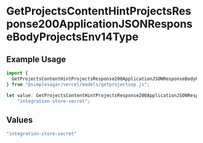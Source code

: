 # GetProjectsContentHintProjectsResponse200ApplicationJSONResponseBodyProjectsEnv14Type

## Example Usage

```typescript
import {
  GetProjectsContentHintProjectsResponse200ApplicationJSONResponseBodyProjectsEnv14Type,
} from "@simplesagar/vercel/models/getprojectsop.js";

let value: GetProjectsContentHintProjectsResponse200ApplicationJSONResponseBodyProjectsEnv14Type =
    "integration-store-secret";
```

## Values

```typescript
"integration-store-secret"
```